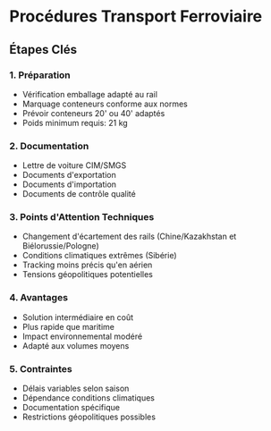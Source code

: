 # Procédures Transport Ferroviaire

## Étapes Clés

### 1. Préparation
- Vérification emballage adapté au rail
- Marquage conteneurs conforme aux normes
- Prévoir conteneurs 20' ou 40' adaptés
- Poids minimum requis: 21 kg

### 2. Documentation
- Lettre de voiture CIM/SMGS
- Documents d'exportation
- Documents d'importation
- Documents de contrôle qualité

### 3. Points d'Attention Techniques
- Changement d'écartement des rails (Chine/Kazakhstan et Biélorussie/Pologne)
- Conditions climatiques extrêmes (Sibérie)
- Tracking moins précis qu'en aérien
- Tensions géopolitiques potentielles

### 4. Avantages
- Solution intermédiaire en coût
- Plus rapide que maritime
- Impact environnemental modéré
- Adapté aux volumes moyens

### 5. Contraintes
- Délais variables selon saison
- Dépendance conditions climatiques
- Documentation spécifique
- Restrictions géopolitiques possibles 